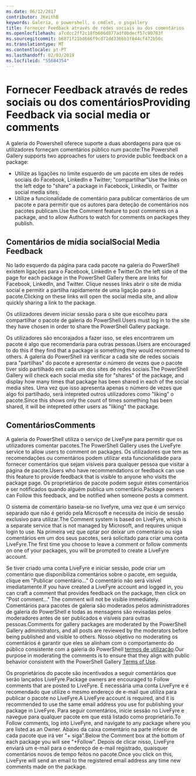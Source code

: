 ```yaml
---
ms.date: 06/12/2017
contributor: JKeithB
keywords: Galeria, o powershell, o cmdlet, o psgallery
title: Fornecer Feedback através de redes sociais ou dos comentários
ms.openlocfilehash: a7cdcc2ff2c18fb606d077adf0bdecf57c90703f
ms.sourcegitcommit: b6871f21bd666f9cd71dd336bb3f844cf472b56c
ms.translationtype: MT
ms.contentlocale: pt-PT
ms.lasthandoff: 02/03/2019
ms.locfileid: "55684354"
---
```

# <a name="providing-feedback-via-social-media-or-comments"></a><span data-ttu-id="8b951-103">Fornecer Feedback através de redes sociais ou dos comentários</span><span class="sxs-lookup"><span data-stu-id="8b951-103">Providing Feedback via social media or comments</span></span>

<span data-ttu-id="8b951-104">A galeria do Powershell oferece suporte a duas abordagens para que os utilizadores forneçam comentários público num pacote:</span><span class="sxs-lookup"><span data-stu-id="8b951-104">The Powershell Gallery supports two approaches for users to provide public feedback on a package:</span></span>

- <span data-ttu-id="8b951-105">Utilize as ligações no limite esquerdo de um pacote em sites de redes sociais do Facebook, LinkedIn e Twitter; "compartilhar"</span><span class="sxs-lookup"><span data-stu-id="8b951-105">Use the links on the left edge to "share" a package in Facebook, LinkedIn, or Twitter social media sites;</span></span>
- <span data-ttu-id="8b951-106">Utilize a funcionalidade de comentário para publicar comentários de um pacote e para permitir que os autores para deteção de comentários nos pacotes publicam.</span><span class="sxs-lookup"><span data-stu-id="8b951-106">Use the Comment feature to post comments on a package, and to allow Authors to watch for comments on packages they publish.</span></span>

## <a name="social-media-feedback"></a><span data-ttu-id="8b951-107">Comentários de mídia social</span><span class="sxs-lookup"><span data-stu-id="8b951-107">Social Media Feedback</span></span>

<span data-ttu-id="8b951-108">No lado esquerdo da página para cada pacote na galeria do PowerShell existem ligações para o Facebook, LinkedIn e Twitter.</span><span class="sxs-lookup"><span data-stu-id="8b951-108">On the left side of the page for each package in the PowerShell Gallery there are links for Facebook, LinkedIn, and Twitter.</span></span>
<span data-ttu-id="8b951-109">Clique nesses links abrir o site de mídia social e permitir a partilha rapidamente de uma ligação para o pacote.</span><span class="sxs-lookup"><span data-stu-id="8b951-109">Clicking on these links will open the social media site, and allow quickly sharing a link to the package.</span></span>

<span data-ttu-id="8b951-110">Os utilizadores devem iniciar sessão para o site que escolheu para compartilhar o pacote de galeria do PowerShell.</span><span class="sxs-lookup"><span data-stu-id="8b951-110">Users must log in to the site they have chosen in order to share the PowerShell Gallery package.</span></span>

<span data-ttu-id="8b951-111">Os utilizadores são encorajados a fazer isso, se eles encontrarem um pacote é algo que recomendaria para outras pessoas.</span><span class="sxs-lookup"><span data-stu-id="8b951-111">Users are encouraged to do this if they find that a package is something they would recommend to others.</span></span>
<span data-ttu-id="8b951-112">A galeria do PowerShell irá verificar a cada site de redes sociais para "partilhas" do pacote e apresentar o número de vezes que o pacote tiver sido partilhado em cada um dos sites de redes sociais.</span><span class="sxs-lookup"><span data-stu-id="8b951-112">The PowerShell Gallery will check each social media site for "shares" of the package, and display how many times that package has been shared in each of the social media sites.</span></span>
<span data-ttu-id="8b951-113">Uma vez que isso apresenta apenas o número de vezes que algo foi partilhado, será intepreted outros utilizadores como "liking" o pacote.</span><span class="sxs-lookup"><span data-stu-id="8b951-113">Since this shows only the count of times something has been shared, it will be intepreted other users as "liking" the package.</span></span>


## <a name="comments"></a><span data-ttu-id="8b951-114">Comentários</span><span class="sxs-lookup"><span data-stu-id="8b951-114">Comments</span></span>

<span data-ttu-id="8b951-115">A galeria do PowerShell utiliza o serviço de LiveFyre para permitir que os utilizadores comentar pacotes.</span><span class="sxs-lookup"><span data-stu-id="8b951-115">The PowerShell Gallery uses the LiveFyre service to allow users to comment on packages.</span></span>
<span data-ttu-id="8b951-116">Os utilizadores que tem as recomendações ou comentários podem utilizar esta funcionalidade para fornecer comentários que sejam visíveis para qualquer pessoa que visitar a página de pacote.</span><span class="sxs-lookup"><span data-stu-id="8b951-116">Users who have recommendations or feedback can use this feature to provide feedback that is visible to anyone who visits the package page.</span></span>
<span data-ttu-id="8b951-117">Os proprietários de pacote podem seguir estes comentários e ser notificados quando alguém publica um comentário.</span><span class="sxs-lookup"><span data-stu-id="8b951-117">Package owners can Follow this feedback, and be notified when someone posts a comment.</span></span>

<span data-ttu-id="8b951-118">O sistema de comentário baseia-se no livefyre, uma vez que é um serviço separado que não é gerido pela Microsoft e necessita de início de sessão exclusivo para utilizar.</span><span class="sxs-lookup"><span data-stu-id="8b951-118">The Comment system is based on LiveFyre, which is a separate service that is not managed by Microsoft, and requires unique login to use.</span></span>
<span data-ttu-id="8b951-119">Na primeira vez que optar por deixar um comentário ou siga comentários em um dos seus pacotes, será solicitado para criar uma conta LiveFyre.</span><span class="sxs-lookup"><span data-stu-id="8b951-119">The first time you choose to leave a comment or follow comments on one of your packages, you will be prompted to create a LiveFyre account.</span></span>

<span data-ttu-id="8b951-120">Se tiver criado uma conta LiveFyre e iniciar sessão, pode criar um comentário que disponibiliza comentários sobre o pacote, em seguida, clique em "Publicar comentário..." O comentário não será visível imediatamente.</span><span class="sxs-lookup"><span data-stu-id="8b951-120">If you have created a LiveFyre account and logged in, you can craft a comment that provides feedback on the package, then click on "Post comment..." The comment will not be visible immediately.</span></span>
<span data-ttu-id="8b951-121">Comentários para pacotes de galeria são moderados pelos administradores de galeria do PowerShell e todas as mensagens são revisadas pelos moderadores antes de ser publicados e visíveis para outras pessoas.</span><span class="sxs-lookup"><span data-stu-id="8b951-121">Comments for gallery packages are moderated by the PowerShell Gallery administrators, and all posts are reviewed by the moderators before being published and visible to others.</span></span>
<span data-ttu-id="8b951-122">Nosso objetivo no moderating os comentários é garantir que eles se alinham com o comportamento do público consistente com a galeria do PowerShell [termos de utilização](https://www.powershellgallery.com/policies/Terms).</span><span class="sxs-lookup"><span data-stu-id="8b951-122">Our purpose in moderating the comments is to ensure that they align with public behavior consistent with the PowerShell Gallery [Terms of Use](https://www.powershellgallery.com/policies/Terms).</span></span>

<span data-ttu-id="8b951-123">Os proprietários do pacote são incentivados a seguir comentários que serão lançados LiveFyre.</span><span class="sxs-lookup"><span data-stu-id="8b951-123">Package owners are encouraged to Follow comments that are posted to LiveFyre.</span></span>
<span data-ttu-id="8b951-124">É necessária uma conta LiveFyre e é recomendado que utilize o mesmo endereço de e-mail que utiliza para publicar o pacote no LiveFyre.</span><span class="sxs-lookup"><span data-stu-id="8b951-124">A LiveFyre account is required, and it is recommended to use the same email address you use for publishing your package in LiveFyre.</span></span>
<span data-ttu-id="8b951-125">Para seguir comentários, inicie sessão no LiveFyre e navegue para qualquer pacote em que está listado como proprietário.</span><span class="sxs-lookup"><span data-stu-id="8b951-125">To Follow comments, log into LiveFyre, and navigate to any package where you are listed as an Owner.</span></span>
<span data-ttu-id="8b951-126">Abaixo da caixa comentário na parte inferior de cada pacote que irá ver "+ siga".</span><span class="sxs-lookup"><span data-stu-id="8b951-126">Below the Comment box at the bottom of each package you will see "+Follow".</span></span>
<span data-ttu-id="8b951-127">Depois de clicar nisso, LiveFyre enviará um e-mail para o endereço de e-mail registrado, quaisquer comentários novos de tempo feitos no pacote.</span><span class="sxs-lookup"><span data-stu-id="8b951-127">Once you click on this, LiveFyre will send an email to the registered email address any time new comments made on the package.</span></span>
